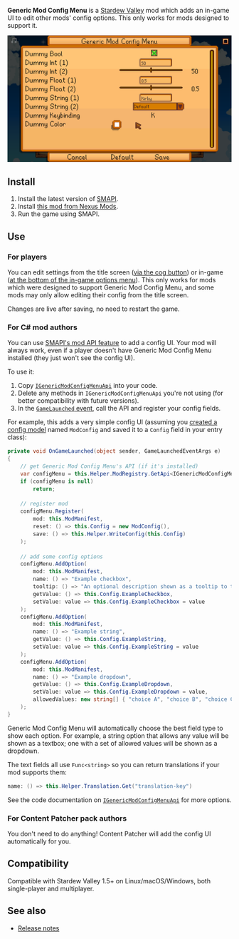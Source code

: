 ﻿**Generic Mod Config Menu** is a [Stardew Valley](http://stardewvalley.net/) mod which adds an
in-game UI to edit other mods' config options. This only works for mods designed to support it.

![](screenshot.png)

## Install
1. Install the latest version of [SMAPI](https://smapi.io).
2. Install [this mod from Nexus Mods](http://www.nexusmods.com/stardewvalley/mods/5098).
3. Run the game using SMAPI.

## Use
### For players
You can edit settings from the title screen ([via the cog button](screenshot-title.png)) or in-game
([at the bottom of the in-game options menu](screenshot-in-game-options.png)). This only works for
mods which were designed to support Generic Mod Config Menu, and some mods may only allow editing
their config from the title screen.

Changes are live after saving, no need to restart the game.

### For C# mod authors
You can use [SMAPI's mod API feature](https://stardewvalleywiki.com/Modding:Modder_Guide/APIs/Integrations#Mod-provided_APIs)
to add a config UI. Your mod will always work, even if a player doesn't have Generic Mod Config Menu
installed (they just won't see the config UI).

To use it:

1. Copy [`IGenericModConfigMenuApi`](../IGenericModConfigMenuApi.cs) into your code.
2. Delete any methods in `IGenericModConfigMenuApi` you're not using (for better compatibility with
   future versions).
3. In the [`GameLaunched` event](https://stardewvalleywiki.com/Modding:Modder_Guide/APIs/Events#Game_loop),
   call the API and register your config fields.

For example, this adds a very simple config UI (assuming you [created a config
model](https://stardewvalleywiki.com/Modding:Modder_Guide/APIs/Config) named `ModConfig` and saved
it to a `Config` field in your entry class):

```c#
private void OnGameLaunched(object sender, GameLaunchedEventArgs e)
{
    // get Generic Mod Config Menu's API (if it's installed)
    var configMenu = this.Helper.ModRegistry.GetApi<IGenericModConfigMenuApi>("spacechase0.GenericModConfigMenu");
    if (configMenu is null)
        return;

    // register mod
    configMenu.Register(
        mod: this.ModManifest,
        reset: () => this.Config = new ModConfig(),
        save: () => this.Helper.WriteConfig(this.Config)
    );

    // add some config options
    configMenu.AddOption(
        mod: this.ModManifest,
        name: () => "Example checkbox",
        tooltip: () => "An optional description shown as a tooltip to the player.",
        getValue: () => this.Config.ExampleCheckbox,
        setValue: value => this.Config.ExampleCheckbox = value
    );
    configMenu.AddOption(
        mod: this.ModManifest,
        name: () => "Example string",
        getValue: () => this.Config.ExampleString,
        setValue: value => this.Config.ExampleString = value
    );
    configMenu.AddOption(
        mod: this.ModManifest,
        name: () => "Example dropdown",
        getValue: () => this.Config.ExampleDropdown,
        setValue: value => this.Config.ExampleDropdown = value,
        allowedValues: new string[] { "choice A", "choice B", "choice C" }
    );
}
```

Generic Mod Config Menu will automatically choose the best field type to show each option. For
example, a string option that allows any value will be shown as a textbox; one with a set of
allowed values will be shown as a dropdown.

The text fields all use `Func<string>` so you can return translations if your mod supports them:

```c#
name: () => this.Helper.Translation.Get("translation-key")
```

See the code documentation on [`IGenericModConfigMenuApi`](../IGenericModConfigMenuApi.cs) for more
options.

### For Content Patcher pack authors
You don't need to do anything! Content Patcher will add the config UI automatically for you.

## Compatibility
Compatible with Stardew Valley 1.5+ on Linux/macOS/Windows, both single-player and multiplayer.

## See also
* [Release notes](release-notes.md)
